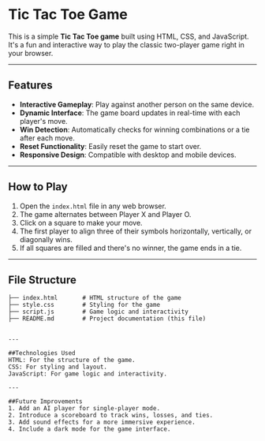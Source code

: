 # Tic Tac Toe Game

This is a simple **Tic Tac Toe game** built using HTML, CSS, and JavaScript. It's a fun and interactive way to play the classic two-player game right in your browser.

---

## Features

- **Interactive Gameplay**: Play against another person on the same device.
- **Dynamic Interface**: The game board updates in real-time with each player's move.
- **Win Detection**: Automatically checks for winning combinations or a tie after each move.
- **Reset Functionality**: Easily reset the game to start over.
- **Responsive Design**: Compatible with desktop and mobile devices.

---

## How to Play

1. Open the `index.html` file in any web browser.
2. The game alternates between Player X and Player O.
3. Click on a square to make your move.
4. The first player to align three of their symbols horizontally, vertically, or diagonally wins.
5. If all squares are filled and there's no winner, the game ends in a tie.

---

## File Structure

```plaintext
├── index.html       # HTML structure of the game
├── style.css        # Styling for the game
├── script.js        # Game logic and interactivity
├── README.md        # Project documentation (this file)


---

##Technologies Used
HTML: For the structure of the game.
CSS: For styling and layout.
JavaScript: For game logic and interactivity.

---

##Future Improvements
1. Add an AI player for single-player mode.
2. Introduce a scoreboard to track wins, losses, and ties.
3. Add sound effects for a more immersive experience.
4. Include a dark mode for the game interface.













